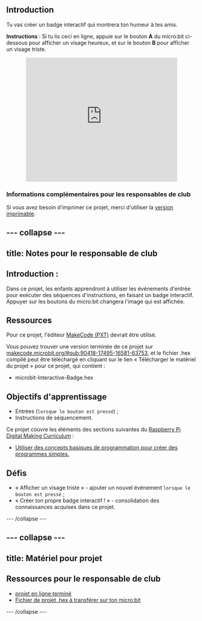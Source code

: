## Introduction

Tu vas créer un badge interactif qui montrera ton humeur à tes amis.

**Instructions** : Si tu lis ceci en ligne, appuie sur le bouton **A** du micro:bit ci-dessous pour afficher un visage heureux, et sur le bouton **B** pour afficher un visage triste.

<div class="trinket" style="width:400px;margin: 0 auto;">
<div style="position:relative;height:0;padding-bottom:81.97%;overflow:hidden;"><iframe style="position:absolute;top:0;left:0;width:100%;height:100%;" src="https://makecode.microbit.org/---run?id=_M6yLfbemfPUv" allowfullscreen="allowfullscreen" sandbox="allow-popups allow-scripts allow-same-origin" frameborder="0"></iframe></div>
</div>

### Informations complémentaires pour les responsables de club

Si vous avez besoin d'imprimer ce projet, merci d'utiliser la [version imprimable](https://projects.raspberrypi.org/en/projects/interactive-badge/print).

## \--- collapse \---

## title: Notes pour le responsable de club

## Introduction :

Dans ce projet, les enfants apprendront à utiliser les événements d'entrée pour exécuter des séquences d'instructions, en faisant un badge interactif. Appuyer sur les boutons du micro:bit changera l'image qui est affichée.

## Ressources

Pour ce projet, l'éditeur [MakeCode (PXT)](http://jumpto.cc/pxt-new) devrait être utilisé.

Vous pouvez trouver une version terminée de ce projet sur [makecode.microbit.org/#pub:90418-17495-16581-63753](https://makecode.microbit.org/#pub:90418-17495-16581-63753), et le fichier .hex compilé peut être téléchargé en cliquant sur le lien « Télécharger le matériel du projet » pour ce projet, qui contient :

* microbit-Interactive-Badge.hex

## Objectifs d'apprentissage

* Entrées (`lorsque le bouton est pressé`) ;
* Instructions de séquencement.

Ce projet couvre les éléments des sections suivantes du [Raspberry Pi Digital Making Curriculum](http://rpf.io/curriculum) :

* [Utiliser des concepts basiques de programmation pour créer des programmes simples.](https://www.raspberrypi.org/curriculum/programming/creator)

## Défis

* « Afficher un visage triste » - ajouter un nouvel événement `lorsque le bouton est pressé` ;
* « Créer ton propre badge interactif ! » - consolidation des connaissances acquises dans ce projet.

\--- /collapse \---

## \--- collapse \---

## title: Matériel pour projet

## Ressources pour le responsable de club

* [projet en ligne terminé](https://makecode.microbit.org/#pub:90418-17495-16581-63753)
* [Fichier de projet .hex à transférer sur ton micro:bit](resources/microbit-Interactive-Badge.hex)

\--- /collapse \---